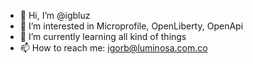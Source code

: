 - 👋 Hi, I’m @igbluz
- 👀 I’m interested in Microprofile, OpenLiberty, OpenApi
- 🌱 I’m currently learning all kind of things
- 📫 How to reach me: igorb@luminosa.com.co

<!---
igorb is a ✨ special ✨ repository because its `README.md` (this file) appears on your GitHub profile.
You can click the Preview link to take a look at your changes.
--->
